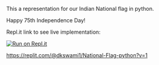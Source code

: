 This a representation for our Indian National flag in python.

Happy 75th Independence Day!

Repl.it link to see live implementation:

[![Run on Repl.it](https://replit.com/badge/github/dkswami/National-Flag-python.git)](https://replit.com/new/github/dkswami/National-Flag-python.git)


https://replit.com/@dkswami1/National-Flag-python?v=1